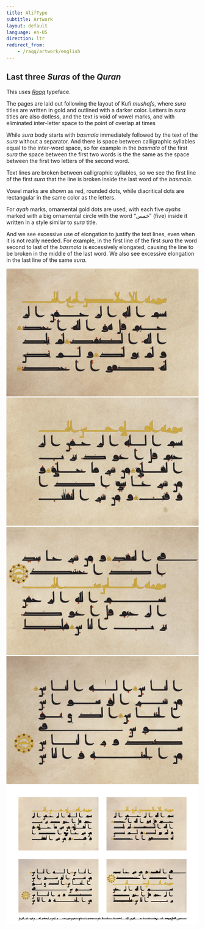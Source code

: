 ```yaml
---
title: AlifType
subtitle: Artwork
layout: default
language: en-US
direction: ltr
redirect_from:
    - /raqq/artwork/english
---
```


## Last three _Suras_ of the _Quran_

This uses [_Raqq_](/raqq/english) typeface.

The pages are laid out following the layout of Kufi _mushafs_, where _sura_ titles are written in gold and outlined with a darker color. Letters in _sura_ titles are also dotless, and the text is void of vowel marks, and with eliminated inter-letter space to the point of overlap at times

While _sura_ body starts with _basmala_ immediately followed by the text of the _sura_ without a separator. And there is space between calligraphic syllables equal to the inter-word space, so for example in the _basmala_ of the first _sura_ the space between the first two words is the the same as the space between the first two letters of the second word.

Text lines are broken between calligraphic syllables, so we see the first line of the first _sura_ that the line is broken inside the last word of the _basmala_.

Vowel marks are shown as red, rounded dots, while diacritical dots are rectangular in the same color as the letters.

For _ayah_ marks, ornamental gold dots are used, with each five _ayahs_ marked with a big ornamental circle with the word “خمس” (five) inside it written in a style similar to _sura_ title.

And we see excessive use of elongation to justify the text lines, even when it is not really needed. For example, in the first line of the first _sura_ the word second to last of the _basmala_ is excessively elongated, causing the line to be broken in the middle of the last word. We also see excessive elongation in the last line of the same _sura_.

![Surat il-Ikhlas](/assets/images/artwork/sura-112-113-114-p1.jpg "Surat il-Ikhlas")
![Beginning of Surat al-Falaq](/assets/images/artwork/sura-112-113-114-p2.jpg "Beginning of Surat al-Falaq")
![End of Surat al-Falaq and beginning of Surat al-Nas](/assets/images/artwork/sura-112-113-114-p3.jpg "End of Surat al-Falaq and beginning of Surat al-Nas")
![End of Surat al-Nas](/assets/images/artwork/sura-112-113-114-p4.jpg "End of Surat al-Nas")
![The four pages combined](/assets/images/artwork/sura-combined.jpg "The four pages combined")
